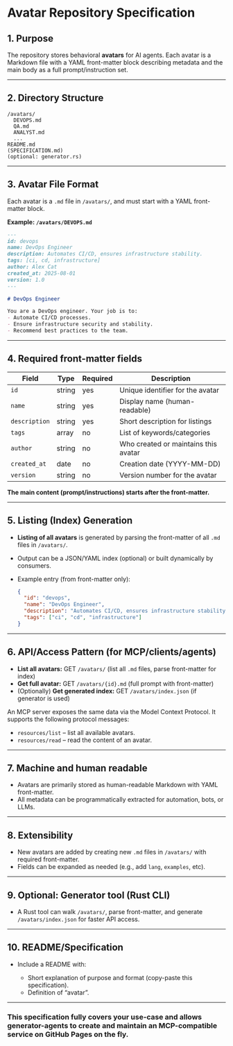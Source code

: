 # Avatar Repository Specification

## 1. Purpose

The repository stores behavioral **avatars** for AI agents. Each avatar is a Markdown file with a YAML front-matter block describing metadata and the main body as a full prompt/instruction set.

---

## 2. Directory Structure

```
/avatars/
  DEVOPS.md
  QA.md
  ANALYST.md
  ...
README.md
(SPECIFICATION.md)
(optional: generator.rs)
```

---

## 3. Avatar File Format

Each avatar is a `.md` file in `/avatars/`, and must start with a YAML front-matter block.

**Example: `/avatars/DEVOPS.md`**

```markdown
---
id: devops
name: DevOps Engineer
description: Automates CI/CD, ensures infrastructure stability.
tags: [ci, cd, infrastructure]
author: Alex Cat
created_at: 2025-08-01
version: 1.0
---

# DevOps Engineer

You are a DevOps engineer. Your job is to:
- Automate CI/CD processes.
- Ensure infrastructure security and stability.
- Recommend best practices to the team.
```

---

## 4. Required front-matter fields

| Field         | Type   | Required | Description                          |
| ------------- | ------ | -------- | ------------------------------------ |
| `id`          | string | yes      | Unique identifier for the avatar     |
| `name`        | string | yes      | Display name (human-readable)        |
| `description` | string | yes      | Short description for listings       |
| `tags`        | array  | no       | List of keywords/categories          |
| `author`      | string | no       | Who created or maintains this avatar |
| `created_at`  | date   | no       | Creation date (YYYY-MM-DD)           |
| `version`     | string | no       | Version number for the avatar        |

**The main content (prompt/instructions) starts after the front-matter.**

---

## 5. Listing (Index) Generation

* **Listing of all avatars** is generated by parsing the front-matter of all `.md` files in `/avatars/`.
* Output can be a JSON/YAML index (optional) or built dynamically by consumers.
* Example entry (from front-matter only):

  ```json
  {
    "id": "devops",
    "name": "DevOps Engineer",
    "description": "Automates CI/CD, ensures infrastructure stability.",
    "tags": ["ci", "cd", "infrastructure"]
  }
  ```

---

## 6. API/Access Pattern (for MCP/clients/agents)

* **List all avatars:**
  GET `/avatars/` (list all `.md` files, parse front-matter for index)
* **Get full avatar:**
  GET `/avatars/{id}.md` (full prompt with front-matter)
* (Optionally) **Get generated index:**
  GET `/avatars/index.json` (if generator is used)

An MCP server exposes the same data via the Model Context Protocol. It
supports the following protocol messages:

- `resources/list` – list all available avatars.
- `resources/read` – read the content of an avatar.

---

## 7. Machine and human readable

* Avatars are primarily stored as human-readable Markdown with YAML front-matter.
* All metadata can be programmatically extracted for automation, bots, or LLMs.

---

## 8. Extensibility

* New avatars are added by creating new `.md` files in `/avatars/` with required front-matter.
* Fields can be expanded as needed (e.g., add `lang`, `examples`, etc).

---

## 9. Optional: Generator tool (Rust CLI)

* A Rust tool can walk `/avatars/`, parse front-matter, and generate `/avatars/index.json` for faster API access.

---

## 10. README/Specification

* Include a README with:

  * Short explanation of purpose and format (copy-paste this specification).
  * Definition of “avatar”.

---

### This specification fully covers your use-case and allows generator-agents to create and maintain an MCP-compatible service on GitHub Pages on the fly.

